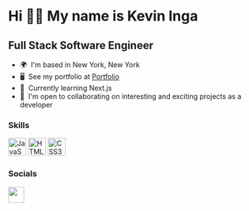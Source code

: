 Hi 👋🏼 My name is Kevin Inga
===============================

Full Stack Software Engineer
-------------------------------

*   🌍  I'm based in New York, New York
*   🖥️  See my portfolio at <a target="_blank" rel="noreferrer" href=''>Portfolio</a>
*   🧠  Currently learning Next.js
*   🤝  I'm open to collaborating on interesting and exciting projects as a developer
  

### Skills


<p align="left">
<a href="https://developer.mozilla.org/en-US/docs/Web/JavaScript" target="_blank" rel="noreferrer"><img src="https://upload.wikimedia.org/wikipedia/commons/6/6a/JavaScript-logo.png" width="36" height="36" alt="JavaScript" /></a>
<a href="https://developer.mozilla.org/en-US/docs/Glossary/HTML5" target="_blank" rel="noreferrer"><img src="https://cdn.worldvectorlogo.com/logos/html-1.svg" width="36" height="36" alt="HTML5" /></a>
<a href="https://www.w3.org/TR/CSS/#css" target="_blank" rel="noreferrer"><img src="https://cdn.worldvectorlogo.com/logos/css-3.svg" width="36" height="36" alt="CSS3" /></a>
</p>

### Socials

<p align="left"> <a href="https://www.linkedin.com/in/kevininga" target="_blank" rel="noreferrer"><img src="https://raw.githubusercontent.com/danielcranney/readme-generator/main/public/icons/socials/linkedin.svg" width="32" height="32" /></a> </p>
